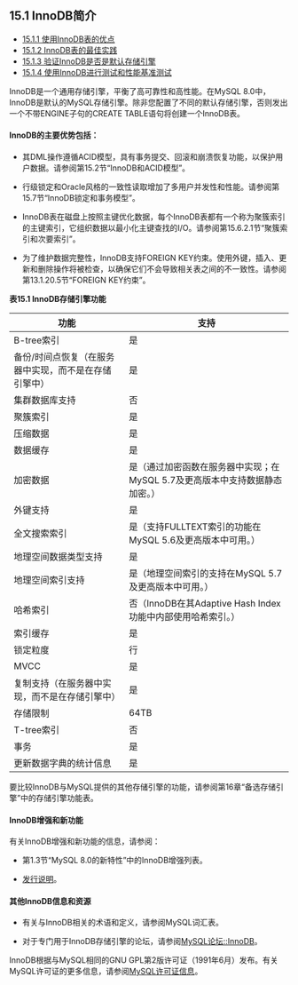 ## 15.1 InnoDB简介

- [15.1.1 使用InnoDB表的优点](./15.01.01.使用InnoDB表的优点.md)
- [15.1.2 InnoDB表的最佳实践](./15.01.02.InnoDB表的最佳实践.md)
- [15.1.3 验证InnoDB是否是默认存储引擎](./15.01.03.验证InnoDB是否是默认存储引擎.md)
- [15.1.4 使用InnoDB进行测试和性能基准测试](./15.01.04.使用InnoDB进行测试和性能基准测试.md)

InnoDB是一个通用存储引擎，平衡了高可靠性和高性能。在MySQL 8.0中，InnoDB是默认的MySQL存储引擎。除非您配置了不同的默认存储引擎，否则发出一个不带ENGINE子句的CREATE TABLE语句将创建一个InnoDB表。

#### InnoDB的主要优势包括：

- 其DML操作遵循ACID模型，具有事务提交、回滚和崩溃恢复功能，以保护用户数据。请参阅第15.2节“InnoDB和ACID模型”。

- 行级锁定和Oracle风格的一致性读取增加了多用户并发性和性能。请参阅第15.7节“InnoDB锁定和事务模型”。

- InnoDB表在磁盘上按照主键优化数据，每个InnoDB表都有一个称为聚簇索引的主键索引，它组织数据以最小化主键查找的I/O。请参阅第15.6.2.1节“聚簇索引和次要索引”。

- 为了维护数据完整性，InnoDB支持FOREIGN KEY约束。使用外键，插入、更新和删除操作将被检查，以确保它们不会导致相关表之间的不一致性。请参阅第13.1.20.5节“FOREIGN KEY约束”。

**表15.1 InnoDB存储引擎功能**

| 功能                                                  | 支持                                                         |
| ----------------------------------------------------- | ------------------------------------------------------------ |
| B-tree索引                                            | 是                                                           |
| 备份/时间点恢复（在服务器中实现，而不是在存储引擎中） | 是                                                           |
| 集群数据库支持                                        | 否                                                           |
| 聚簇索引                                              | 是                                                           |
| 压缩数据                                              | 是                                                           |
| 数据缓存                                              | 是                                                           |
| 加密数据                                              | 是（通过加密函数在服务器中实现；在MySQL 5.7及更高版本中支持数据静态加密。） |
| 外键支持                                              | 是                                                           |
| 全文搜索索引                                          | 是（支持FULLTEXT索引的功能在MySQL 5.6及更高版本中可用。）    |
| 地理空间数据类型支持                                  | 是                                                           |
| 地理空间索引支持                                      | 是（地理空间索引的支持在MySQL 5.7及更高版本中可用。）        |
| 哈希索引                                              | 否（InnoDB在其Adaptive Hash Index功能中内部使用哈希索引。）  |
| 索引缓存                                              | 是                                                           |
| 锁定粒度                                              | 行                                                           |
| MVCC                                                  | 是                                                           |
| 复制支持（在服务器中实现，而不是在存储引擎中）        | 是                                                           |
| 存储限制                                              | 64TB                                                         |
| T-tree索引                                            | 否                                                           |
| 事务                                                  | 是                                                           |
| 更新数据字典的统计信息                                | 是                                                           |

要比较InnoDB与MySQL提供的其他存储引擎的功能，请参阅第16章“备选存储引擎”中的存储引擎功能表。

#### InnoDB增强和新功能

有关InnoDB增强和新功能的信息，请参阅：

- 第1.3节“MySQL 8.0的新特性”中的InnoDB增强列表。

- [发行说明](https://dev.mysql.com/doc/relnotes/mysql/8.0/en/)。

#### 其他InnoDB信息和资源

- 有关与InnoDB相关的术语和定义，请参阅MySQL词汇表。

- 对于专门用于InnoDB存储引擎的论坛，请参阅[MySQL论坛::InnoDB](http://forums.mysql.com/list.php?22)。

InnoDB根据与MySQL相同的GNU GPL第2版许可证（1991年6月）发布。有关MySQL许可证的更多信息，请参阅[MySQL许可证信息](http://www.mysql.com/company/legal/licensing/)。